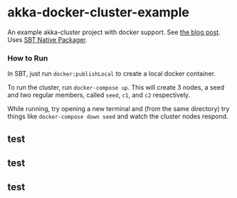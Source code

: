 akka-docker-cluster-example
===========================

An example akka-cluster project with docker support. See [the blog post](http://blog.michaelhamrah.com/2014/11/clustering-akka-applications-with-docker-version-3/). Uses [SBT Native Packager](https://github.com/sbt/sbt-native-packager).

### How to Run

In SBT, just run `docker:publishLocal` to create a local docker container. 

To run the cluster, run `docker-compose up`. This will create 3 nodes, a seed and two regular members, called `seed`, `c1`, and `c2` respectively.

While running, try opening a new terminal and (from the same directory) try things like `docker-compose down seed` and watch the cluster nodes respond.
## test
## test
## test
